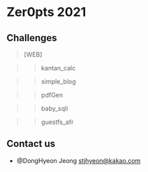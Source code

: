 # Zer0pts 2021

## Challenges

> [WEB]

>> kantan_calc

>> simple_blog

>> pdfGen

>> baby_sqli

>> guestfs_afr

## Contact us

- @DongHyeon Jeong [stjhyeon@kakao.com](mailto://stjhyeon@kakao.com)